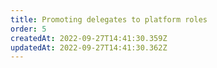 ```yaml
---
title: Promoting delegates to platform roles
order: 5
createdAt: 2022-09-27T14:41:30.359Z
updatedAt: 2022-09-27T14:41:30.362Z
---
```

